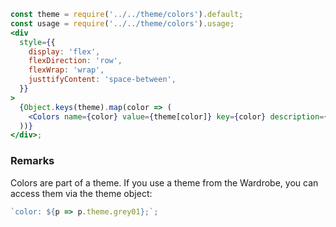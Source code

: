 ```jsx noeditor
const theme = require('../../theme/colors').default;
const usage = require('../../theme/colors').usage;
<div
  style={{
    display: 'flex',
    flexDirection: 'row',
    flexWrap: 'wrap',
    justtifyContent: 'space-between',
  }}
>
  {Object.keys(theme).map(color => (
    <Colors name={color} value={theme[color]} key={color} description={usage[theme[color]]} />
  ))}
</div>;
```

### Remarks

Colors are part of a theme. If you use a theme from the Wardrobe, you can access them via the theme object:

```js static
`color: ${p => p.theme.grey01};`;
```
